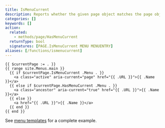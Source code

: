 ```yaml
---
title: IsMenuCurrent
description: Reports whether the given page object matches the page object associated with the given menu entry in the given menu.
categories: []
keywords: []
action:
  related:
    - methods/page/HasMenuCurrent
  returnType: bool
  signatures: [PAGE.IsMenuCurrent MENU MENUENTRY]
aliases: [/functions/ismenucurrent]
---
```


```go-html-template
{{ $currentPage := . }}
{{ range site.Menus.main }}
  {{ if $currentPage.IsMenuCurrent .Menu . }}
    <a class="active" aria-current="page" href="{{ .URL }}">{{ .Name }}</a>
  {{ else if $currentPage.HasMenuCurrent .Menu . }}
    <a class="ancestor" aria-current="true" href="{{ .URL }}">{{ .Name }}</a>
  {{ else }}
    <a href="{{ .URL }}">{{ .Name }}</a>
  {{ end }}
{{ end }}
```

See [menu templates] for a complete example.

[menu templates]: /templates/menu-templates/#example
